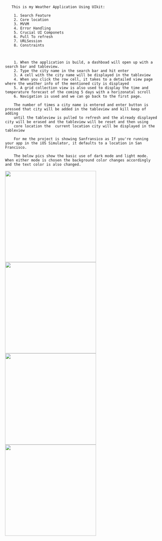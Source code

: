        This is my Weather Application Using UIkit:
       
        1. Search Feature
        2. Core location
        3. MVVM
        4. Error Handling
        5. Crucial UI Componets
        6. Pull To refresh
        7. URLSession
        8. Constraints
      
      
      
        1. When the application is build, a dashboad will open up with a search bar and tableview.
        2. Type the city name in the search bar and hit enter
        3. A cell with the city name will be displayed in the tableview
        4. When you click the row cell, it takes to a detailed view page where the weather info of the mentioned city is displayed
        5. A grid collection view is also used to display the time and temperature forecast of the coming 5 days with a horizonatal scroll
        6. Navigation is used and we can go back to the first page.
      
        The number of times a city name is entered and enter button is pressed that city will be added in the tableview and kill keep of adding
        until the tableview is pulled to refresh and the already displayed city will be erased and the tableview will be reset and then using 
        core location the  current location city will be displayed in the tableview
      
        For me the project is showing Sanfransico as If you're running your app in the iOS Simulator, it defaults to a location in San Francisco.

        The below pics show the basic use of dark mode and light mode. When either mode is chosen the background color changes accordingly and the text color is also changed.
        
 <img src="https://github.com/user-attachments/assets/27fccd8a-ad95-4288-b0bf-c0ac413c2bb4" width="300" />
 <img src="https://github.com/user-attachments/assets/d91f711f-ef83-43f0-9223-0245b21c413c" width="300" />
 
<img src="https://github.com/user-attachments/assets/8307a4b3-5439-4181-9d94-058535eea694" width="300" />
<img src="https://github.com/user-attachments/assets/3fa9c86d-1b41-4394-ac9e-934943612fd2" width="300" />




        
